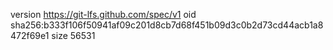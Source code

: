 version https://git-lfs.github.com/spec/v1
oid sha256:b333f106f50941af09c201d8cb7d68f451b09d3c0b2d73cd44acb1a8472f69e1
size 56531
